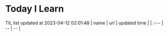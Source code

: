 # Today I Learn 
TIL list updated at 2023-04-12 02:01:48
| name | url | updated time |
| :--- | -- | -- |
